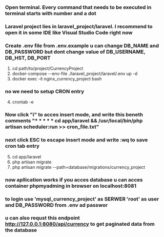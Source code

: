 ### Open terminal. Every command that needs to be executed in terminal starts with number and a dot

### Laravel project lies in laravel_project/laravel. I recommend to open it in some IDE like Visual Studio Code right now
### Create .env file from .env.example u can change DB_NAME and DB_PASSWORD but dont change value of DB_USERNAME, DB_HST, DB_PORT
1. cd path/to/project/CurrencyProject
2. docker-compose --env-file ./laravel_project/laravel/.env  up -d
3. docker exec -it nginx_currency_project bash
### no we need to setup CRON entry
4. crontab -e
### Now click "i" to acces insert mode, and write this beneth comments "* * * * * cd app/laravel && /usr/local/bin/php artisan scheduler:run >> cron_file.txt"
### next click ESC to escape insert mode and write :wq to save cron tab entry
5. cd app/laravel
6. php artisan migrate
7. php artisan migrate --path=database/migrations/currency_project
### now apllication works if you acces database u can acces container phpmyadming in browser on localhost:8081 
### to login use 'mysql_currency_project' as SERWER 'root' as user and DB_PASSWORD from .env ad passwor
### u can also requst this endpoint  http://127.0.0.1:8080/api/currency to get paginated data from the database
